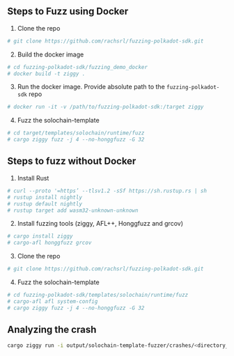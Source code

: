 ## Steps to Fuzz using Docker 

1. Clone the repo
```bash
# git clone https://github.com/rachsrl/fuzzing-polkadot-sdk.git
```

2. Build the docker image
```bash
# cd fuzzing-polkadot-sdk/fuzzing_demo_docker
# docker build -t ziggy .
```

3. Run the docker image. Provide absolute path to the `fuzzing-polkadot-sdk` repo
```bash
# docker run -it -v /path/to/fuzzing-polkadot-sdk:/target ziggy
```

4. Fuzz the solochain-template
```bash
# cd target/templates/solochain/runtime/fuzz
# cargo ziggy fuzz -j 4 --no-honggfuzz -G 32
``` 

## Steps to fuzz without Docker

1. Install Rust
```bash
# curl --proto '=https’ --tlsv1.2 -sSf https://sh.rustup.rs | sh
# rustup install nightly
# rustup default nightly
# rustup target add wasm32-unknown-unknown
```

2. Install fuzzing tools (ziggy, AFL++, Honggfuzz and grcov)
```bash
# cargo install ziggy 
# cargo-afl honggfuzz grcov
```

3. Clone the repo
```bash
# git clone https://github.com/rachsrl/fuzzing-polkadot-sdk.git 
```

4. Fuzz the solochain-template
```bash
# cd fuzzing-polkadot-sdk/templates/solochain/runtime/fuzz
# cargo-afl afl system-config
# cargo ziggy fuzz -j 4 --no-honggfuzz -G 32
```

## Analyzing the crash

```bash
cargo ziggy run -i output/solochain-template-fuzzer/crashes/<directory_name>
```
